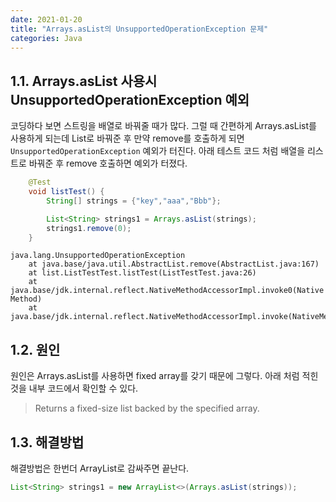 ```yaml
---
date: 2021-01-20
title: "Arrays.asList의 UnsupportedOperationException 문제"
categories: Java
---
```


## 1.1. Arrays.asList 사용시 UnsupportedOperationException 예외
코딩하다 보면 스트링을 배열로 바꿔줄 때가 많다. 그럴 때 간편하게 Arrays.asList를 사용하게 되는데
List로 바꿔준 후 만약 remove를 호출하게 되면 `UnsupportedOperationException` 예외가 터진다.
아래 테스트 코드 처럼 배열을 리스트로 바꿔준 후 remove 호출하면 예외가 터졌다.
```java
    @Test
    void listTest() {
        String[] strings = {"key","aaa","Bbb"};

        List<String> strings1 = Arrays.asList(strings);
        strings1.remove(0);
    }
```
```
java.lang.UnsupportedOperationException
	at java.base/java.util.AbstractList.remove(AbstractList.java:167)
	at list.ListTestTest.listTest(ListTestTest.java:26)
	at java.base/jdk.internal.reflect.NativeMethodAccessorImpl.invoke0(Native Method)
	at java.base/jdk.internal.reflect.NativeMethodAccessorImpl.invoke(NativeMethodAccessorImpl.java:62)
```

## 1.2. 원인
원인은 Arrays.asList를 사용하면 fixed array를 갖기 때문에 그렇다. 아래 처럼 적힌 것을 내부 코드에서 확인할 수 있다.
> Returns a fixed-size list backed by the specified array.

## 1.3. 해결방법
해결방법은 한번더 ArrayList로 감싸주면 끝난다.

```java
List<String> strings1 = new ArrayList<>(Arrays.asList(strings));
```